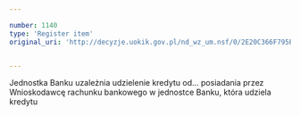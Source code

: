 ```yaml
---

number: 1140
type: 'Register item'
original_uri: 'http://decyzje.uokik.gov.pl/nd_wz_um.nsf/0/2E20C366F795ECB1C12572DD00329820?OpenDocument'


---
```


Jednostka Banku uzależnia udzielenie kredytu od... posiadania przez Wnioskodawcę rachunku bankowego w jednostce Banku, która udziela kredytu
